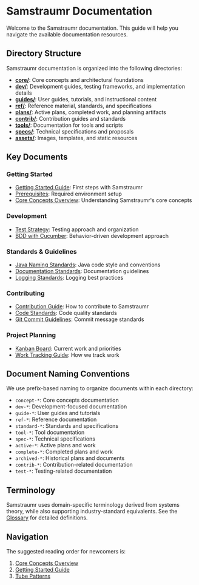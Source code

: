 # Samstraumr Documentation

Welcome to the Samstraumr documentation. This guide will help you navigate the available documentation resources.

## Directory Structure

Samstraumr documentation is organized into the following directories:

- **[core/](./core/)**: Core concepts and architectural foundations
- **[dev/](./dev/)**: Development guides, testing frameworks, and implementation details
- **[guides/](./guides/)**: User guides, tutorials, and instructional content
- **[ref/](./ref/)**: Reference material, standards, and specifications
- **[plans/](./plans/)**: Active plans, completed work, and planning artifacts
- **[contrib/](./contrib/)**: Contribution guides and standards
- **[tools/](./tools/)**: Documentation for tools and scripts
- **[specs/](./specs/)**: Technical specifications and proposals
- **[assets/](./assets/)**: Images, templates, and static resources

## Key Documents

### Getting Started
- [Getting Started Guide](./guides/getting-started.md): First steps with Samstraumr
- [Prerequisites](./guides/prerequisites.md): Required environment setup
- [Core Concepts Overview](./core/concept-overview.md): Understanding Samstraumr's core concepts

### Development
- [Test Strategy](./dev/test-strategy.md): Testing approach and organization
- [BDD with Cucumber](./dev/test-bdd-cucumber.md): Behavior-driven development approach

### Standards & Guidelines
- [Java Naming Standards](./ref/standard-java-naming.md): Java code style and conventions
- [Documentation Standards](./ref/standard-documentation.md): Documentation guidelines
- [Logging Standards](./ref/standard-logging.md): Logging best practices

### Contributing
- [Contribution Guide](./contrib/contrib-guide.md): How to contribute to Samstraumr
- [Code Standards](./contrib/contrib-code-standards.md): Code quality standards
- [Git Commit Guidelines](./contrib/contrib-git-commits.md): Commit message standards

### Project Planning
- [Kanban Board](./plans/kanban.md): Current work and priorities
- [Work Tracking Guide](./plans/work-tracking-guide.md): How we track work

## Document Naming Conventions

We use prefix-based naming to organize documents within each directory:

- `concept-*`: Core concepts documentation
- `dev-*`: Development-focused documentation
- `guide-*`: User guides and tutorials
- `ref-*`: Reference documentation
- `standard-*`: Standards and specifications
- `tool-*`: Tool documentation
- `spec-*`: Technical specifications
- `active-*`: Active plans and work
- `complete-*`: Completed plans and work
- `archived-*`: Historical plans and documents
- `contrib-*`: Contribution-related documentation
- `test-*`: Testing-related documentation

## Terminology

Samstraumr uses domain-specific terminology derived from systems theory, while also supporting industry-standard equivalents. See the [Glossary](./ref/ref-glossary.md) for detailed definitions.

## Navigation

The suggested reading order for newcomers is:

1. [Core Concepts Overview](./core/concept-overview.md)
2. [Getting Started Guide](./guides/getting-started.md)
3. [Tube Patterns](./guides/tube-patterns.md)